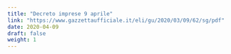 ```yaml
---
title: "Decreto imprese 9 aprile"
link: "https://www.gazzettaufficiale.it/eli/gu/2020/03/09/62/sg/pdf"
date: 2020-04-09
draft: false
weight: 1
---
```

